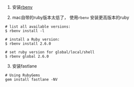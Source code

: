 1. 安装[rbenv](https://github.com/rbenv/rbenv#homebrew-on-macos)



2. mac自带的ruby版本太低了， 使用`rbenv` 安装更高版本的ruby
```
# list all available versions:
$ rbenv install -l

# install a Ruby version:
$ rbenv install 2.6.0

# set ruby version for global/local/shell
$ rbenv global 2.6.0

```



3. 安装fastlane 

```
# Using RubyGems
gem install fastlane -NV
```